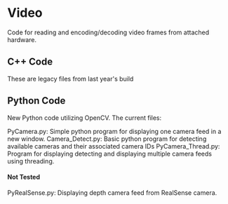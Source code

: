 # Video
Code for reading and encoding/decoding video frames from attached hardware.

## C++ Code
These are legacy files from last year's build

## Python Code
New Python code utilizing OpenCV. The current files:

PyCamera.py: Simple python program for displaying one camera feed in a new window.
Camera_Detect.py: Basic python program for detecting available cameras and their associated camera IDs
PyCamera_Thread.py: Program for displaying detecting and displaying multiple camera feeds using threading.

#### Not Tested
PyRealSense.py: Displaying depth camera feed from RealSense camera.
